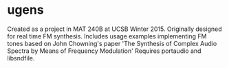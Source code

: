 # ugens
Created as a project in MAT 240B at UCSB Winter 2015.
Originally designed for real time FM synthesis. Includes usage examples implementing FM tones based on John Chowning's paper 'The Synthesis of Complex Audio Spectra by Means of
Frequency Modulation' Requires portaudio and libsndfile.

